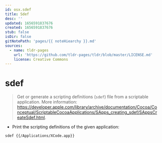 ```yaml
---
id: osx.sdef
title: Sdef
desc: ''
updated: 1656591837676
created: 1656591837676
stub: false
isDir: false
gitNotePath: 'pages/{{ noteHiearchy }}.md'
sources:
  - name: tldr-pages
    url: 'https://github.com/tldr-pages/tldr/blob/master/LICENSE.md'
    license: Creative Commons
---
```

# sdef

> Get or generate a scripting definitions (`sdef`) file from a scriptable application.
> More information: <https://developer.apple.com/library/archive/documentation/Cocoa/Conceptual/ScriptableCocoaApplications/SApps_creating_sdef/SAppsCreateSdef.html>.

- Print the scripting definitions of the given application:

`sdef {{/Applications/XCode.app}}`

